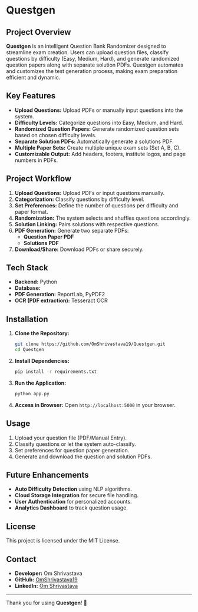 # Questgen

## Project Overview
**Questgen** is an intelligent Question Bank Randomizer designed to streamline exam creation. Users can upload question files, classify questions by difficulty (Easy, Medium, Hard), and generate randomized question papers along with separate solution PDFs. Questgen automates and customizes the test generation process, making exam preparation efficient and dynamic.

## Key Features
- **Upload Questions:** Upload PDFs or manually input questions into the system.
- **Difficulty Levels:** Categorize questions into Easy, Medium, and Hard.
- **Randomized Question Papers:** Generate randomized question sets based on chosen difficulty levels.
- **Separate Solution PDFs:** Automatically generate a solutions PDF.
- **Multiple Paper Sets:** Create multiple unique exam sets (Set A, B, C).
- **Customizable Output:** Add headers, footers, institute logos, and page numbers in PDFs.

## Project Workflow
1. **Upload Questions:** Upload PDFs or input questions manually.
2. **Categorization:** Classify questions by difficulty level.
3. **Set Preferences:** Define the number of questions per difficulty and paper format.
4. **Randomization:** The system selects and shuffles questions accordingly.
5. **Solution Linking:** Pairs solutions with respective questions.
6. **PDF Generation:** Generate two separate PDFs:
   - **Question Paper PDF**
   - **Solutions PDF**
7. **Download/Share:** Download PDFs or share securely.

## Tech Stack
- **Backend:** Python
- **Database:** 
- **PDF Generation:** ReportLab, PyPDF2
- **OCR (PDF extraction):** Tesseract OCR

## Installation
1. **Clone the Repository:**
   ```bash
   git clone https://github.com/OmShrivastava19/Questgen.git
   cd Questgen
   ```
2. **Install Dependencies:**
   ```bash
   pip install -r requirements.txt
   ```
3. **Run the Application:**
   ```bash
   python app.py
   ```
4. **Access in Browser:**
   Open `http://localhost:5000` in your browser.

## Usage
1. Upload your question file (PDF/Manual Entry).
2. Classify questions or let the system auto-classify.
3. Set preferences for question paper generation.
4. Generate and download the question and solution PDFs.

## Future Enhancements
- **Auto Difficulty Detection** using NLP algorithms.
- **Cloud Storage Integration** for secure file handling.
- **User Authentication** for personalized accounts.
- **Analytics Dashboard** to track question usage.

## License
This project is licensed under the MIT License.

## Contact
- **Developer:** Om Shrivastava  
- **GitHub:** [OmShrivastava19](https://github.com/OmShrivastava19)  
- **LinkedIn:** [Om Shrivastava](https://www.linkedin.com/in/omshrivastava)

---

Thank you for using **Questgen**! 🚀
